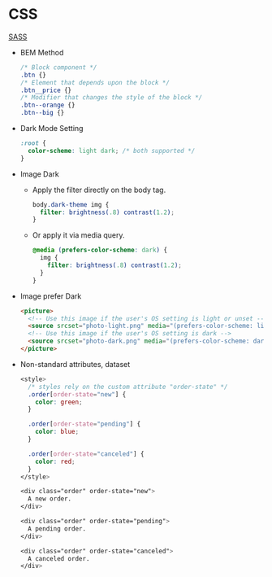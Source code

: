 # CSS

[SASS](CSS%208946e12a95f04e3490bd9c09bfb99d1e/SASS%20d57c9cbb233644a3a615a487f4cdf949.md)

- BEM Method

    ```css
    /* Block component */
    .btn {}
    /* Element that depends upon the block */
    .btn__price {}
    /* Modifier that changes the style of the block */
    .btn--orange {}
    .btn--big {}
    ```

- Dark Mode Setting

    ```css
    :root {
      color-scheme: light dark; /* both supported */
    }
    ```

- Image Dark
    - Apply the filter directly on the body tag.

        ```css
        body.dark-theme img {
          filter: brightness(.8) contrast(1.2);
        }
        ```

    - Or apply it via media query.

        ```css
        @media (prefers-color-scheme: dark) {
          img {
            filter: brightness(.8) contrast(1.2);
          }
        }
        ```

- Image prefer Dark

    ```html
    <picture>
      <!-- Use this image if the user's OS setting is light or unset -->
      <source srcset="photo-light.png" media="(prefers-color-scheme: light) or (prefers-color-scheme: no-preference)">
      <!-- Use this image if the user's OS setting is dark -->
      <source srcset="photo-dark.png" media="(prefers-color-scheme: dark)">
    </picture>
    ```

- Non-standard attributes, dataset

    ```css
    <style>
      /* styles rely on the custom attribute "order-state" */
      .order[order-state="new"] {
        color: green;
      }

      .order[order-state="pending"] {
        color: blue;
      }

      .order[order-state="canceled"] {
        color: red;
      }
    </style>

    <div class="order" order-state="new">
      A new order.
    </div>

    <div class="order" order-state="pending">
      A pending order.
    </div>

    <div class="order" order-state="canceled">
      A canceled order.
    </div>
    ```
